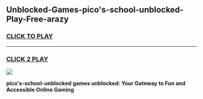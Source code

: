 
## Unblocked-Games-pico's-school-unblocked-Play-Free-arazy
<h3>
<a href="https://premium76.site?title=pico's-school-unblocked&ref=12A">CLICK TO PLAY</a></h3>
<hr>

<h3>
<a href="https://premium76.site?title=pico's-school-unblocked&ref=12A">CLICK 2 PLAY</a>
  
</h3>

<a href="https://premium76.site?title=pico's-school-unblocked&ref=12A"><img src="https://clearcache.store/games.png"></a>


**pico's-school-unblocked games unblocked: Your Gateway to Fun and Accessible Online Gaming**

